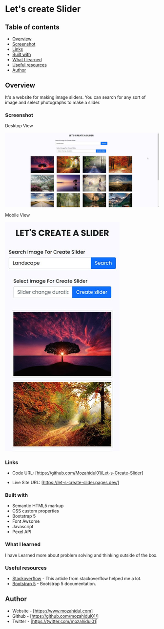 # Let's create Slider

## Table of contents

- [Overview](#overview)
- [Screenshot](#screenshot)
- [Links](#links)
- [Built with](#built-with)
- [What I learned](#what-i-learned)
- [Useful resources](#useful-resources)
- [Author](#author)


## Overview

It's a website for making image sliders. You can search for any sort of image and select photographs to make a slider.

### Screenshot

Desktop View

![Desktop Screenshot](/images/desktop-view.jpg)

Mobile View

![Mobile Screenshot](/images/mobile-view.jpg)

### Links

- Code URL: [https://github.com/Mozahidul01/Let-s-Create-Slider]

- Live Site URL: [https://let-s-create-slider.pages.dev/]

### Built with

- Semantic HTML5 markup
- CSS custom properties
- Bootstrap 5
- Font Awsome
- Javascript
- Pexel API

### What I learned

I have Learned more about problem solving and thinking outside of the box.

### Useful resources

- [Stackoverflow](https://stackoverflow.com/questions/5767325/how-can-i-remove-a-specific-item-from-an-array) - This article from stackoverflow helped me a lot.
- [Bootstrap 5](https://getbootstrap.com/docs/5.2/getting-started/introduction/) - Bootstrap 5 documentation.

## Author

- Website - [https://www.mozahidul.com]
- Github - [https://github.com/mozahidul01/]
- Twitter - [https://twitter.com/mozahidul01]
